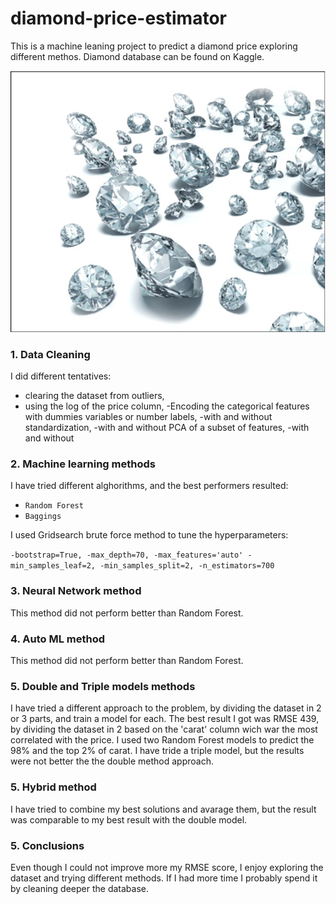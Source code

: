 # diamond-price-estimator

This is a machine leaning project to predict a diamond price exploring different methos.
Diamond database can be found on Kaggle. 

<img src="INPUT/dia.png">

### 1. Data Cleaning

I did different tentatives: 
- clearing the dataset from outliers,
- using the log of the price column,
-Encoding the categorical features with dummies variables or number labels,
-with and without standardization,
-with and without PCA of a subset of features,
-with and without

### 2. Machine learning methods

I have tried different alghorithms, and the best performers resulted:

- `Random Forest`
- `Baggings`

I used Gridsearch brute force method to tune the hyperparameters:

   `-bootstrap=True,
    -max_depth=70,
    -max_features='auto'
    -min_samples_leaf=2,
    -min_samples_split=2,
    -n_estimators=700`
    
### 3. Neural Network method

This method did not perform better than Random Forest.

### 4. Auto ML method

This method did not perform better than Random Forest.

### 5. Double and Triple models methods

I have tried a different approach to the problem, by dividing the dataset in 2 or 3 parts, and train a model for each.
The best result I got was RMSE 439, by dividing the dataset in 2 based on the 'carat' column wich war the most correlated with the price. I used two Random Forest models to predict the 98% and the top 2% of carat.
I have tride a triple model, but the results were not better the the double method approach.

### 5. Hybrid method

I have tried to combine my best solutions and avarage them, but the result was comparable to my best result with the double model.

### 5. Conclusions

Even though I could not improve more my RMSE score, I enjoy exploring the dataset and trying different methods. If I had more time I probably spend it by cleaning deeper the database.